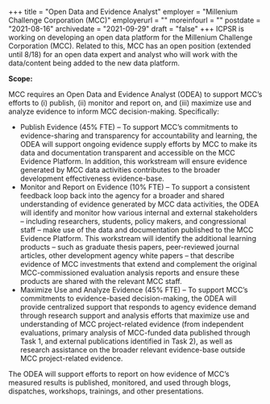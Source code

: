 +++
title = "Open Data and Evidence Analyst"
employer = "Millenium Challenge Corporation (MCC)"
employerurl = ""
moreinfourl = ""
postdate = "2021-08-16"
archivedate = "2021-09-29"
draft = "false"
+++
ICPSR is working on developing an open data platform for the Millenium Challenge Corporation (MCC). Related to this, MCC has an open position (extended until 8/18) for an open data expert and analyst who will work with the data/content being added to the new data platform. 

**Scope:**

MCC requires an Open Data and Evidence Analyst (ODEA) to support MCC’s efforts to (i) publish, (ii) monitor and report on, and (iii) maximize use and analyze evidence to inform MCC decision-making. Specifically:

- Publish Evidence (45% FTE) – To support MCC’s commitments to evidence-sharing and transparency for accountability and learning, the ODEA will support ongoing evidence supply efforts by MCC to make its data and documentation transparent and accessible on the MCC Evidence Platform. In addition, this workstream will ensure evidence generated by MCC data activities contributes to the broader development effectiveness evidence-base.
- Monitor and Report on Evidence (10% FTE) – To support a consistent feedback loop back into the agency for a broader and shared understanding of evidence generated by MCC data activities, the ODEA will identify and monitor how various internal and external stakeholders – including researchers, students, policy makers, and congressional staff – make use of the data and documentation published to the MCC Evidence Platform. This workstream will identify the additional learning products – such as graduate thesis papers, peer-reviewed journal articles, other development agency white papers – that describe evidence of MCC investments that extend and complement the original MCC-commissioned evaluation analysis reports and ensure these products are shared with the relevant MCC staff. 
- Maximize Use and Analyze Evidence  (45% FTE) – To support MCC’s commitments to evidence-based decision-making, the ODEA will provide centralized support that responds to agency evidence demand through research support and analysis efforts that maximize use and understanding of MCC project-related evidence (from independent evaluations, primary analysis of MCC-funded data published through Task 1, and external publications identified in Task 2), as well as research assistance on the broader relevant evidence-base outside MCC project-related evidence.  

The ODEA will support efforts to report on how evidence of MCC’s measured results is published, monitored, and used through blogs, dispatches, workshops, trainings, and other presentations.
